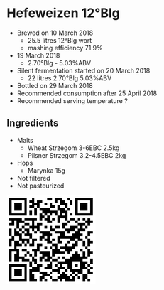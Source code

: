 # Hefeweizen 12°Blg

  * Brewed on 10 March 2018
    * 25.5 litres 12°Blg wort
    * mashing efficiency 71.9%
  * 19 March 2018
    * 2.70°Blg - 5.03%ABV
  * Silent fermentation started on 20 March 2018
    * 22 litres 2.70°Blg 5.03%ABV
  * Bottled on 29 March 2018
  * Recommended consumption after 25 April 2018
  * Recommended serving temperature ?

## Ingredients

  * Malts
    * Wheat Strzegom 3-6EBC 2.5kg
    * Pilsner Strzegom 3.2-4.5EBC 2kg
  * Hops
    * Marynka 15g 
  * Not filtered
  * Not pasteurized
  
![qrcode](qrs/15.png)

